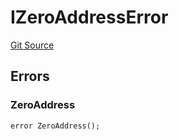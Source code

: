 # IZeroAddressError
[Git Source](https://github.com/thrackle-io/tron/blob/bcd51b65303028319f618c7ac3ded4f0d5f7d964/src/common/IErrors.sol)


## Errors
### ZeroAddress

```solidity
error ZeroAddress();
```

